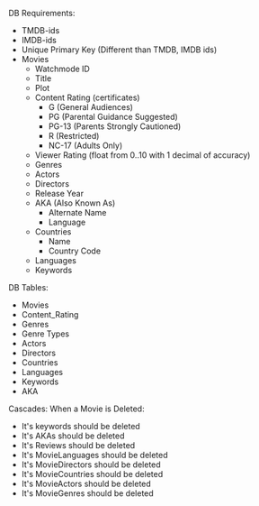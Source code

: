 DB Requirements:
- TMDB-ids
- IMDB-ids
- Unique Primary Key (Different than TMDB, IMDB ids)
- Movies
  - Watchmode ID
  - Title
  - Plot
  - Content Rating (certificates)
    - G (General Audiences)
    - PG (Parental Guidance Suggested)
    - PG-13 (Parents Strongly Cautioned)
    - R (Restricted)
    - NC-17 (Adults Only)
  - Viewer Rating (float from 0..10 with 1 decimal of accuracy)
  - Genres
  - Actors
  - Directors
  - Release Year
  - AKA (Also Known As)
    - Alternate Name
    - Language
  - Countries
    - Name
    - Country Code
  - Languages
  - Keywords

DB Tables:
- Movies
- Content_Rating
- Genres
- Genre Types
- Actors
- Directors
- Countries
- Languages
- Keywords
- AKA

Cascades: When a Movie is Deleted:
- It's keywords should be deleted
- It's AKAs should be deleted
- It's Reviews should be deleted
- It's MovieLanguages should be deleted
- It's MovieDirectors should be deleted
- It's MovieCountries should be deleted
- It's MovieActors should be deleted
- It's MovieGenres should be deleted
